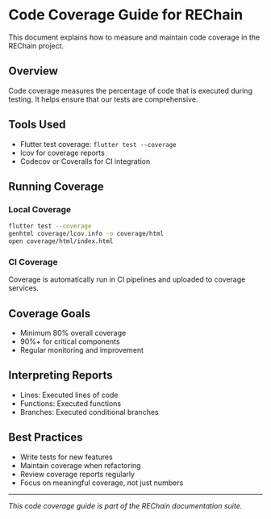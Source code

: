 # Code Coverage Guide for REChain

This document explains how to measure and maintain code coverage in the REChain project.

## Overview

Code coverage measures the percentage of code that is executed during testing. It helps ensure that our tests are comprehensive.

## Tools Used

- Flutter test coverage: `flutter test --coverage`
- lcov for coverage reports
- Codecov or Coveralls for CI integration

## Running Coverage

### Local Coverage
```bash
flutter test --coverage
genhtml coverage/lcov.info -o coverage/html
open coverage/html/index.html
```

### CI Coverage
Coverage is automatically run in CI pipelines and uploaded to coverage services.

## Coverage Goals

- Minimum 80% overall coverage
- 90%+ for critical components
- Regular monitoring and improvement

## Interpreting Reports

- Lines: Executed lines of code
- Functions: Executed functions
- Branches: Executed conditional branches

## Best Practices

- Write tests for new features
- Maintain coverage when refactoring
- Review coverage reports regularly
- Focus on meaningful coverage, not just numbers

---

*This code coverage guide is part of the REChain documentation suite.*
